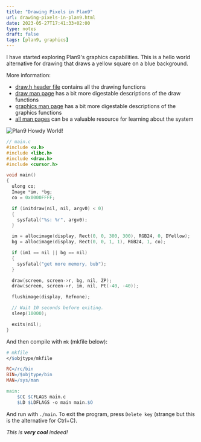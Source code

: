 ```yaml
---
title: "Drawing Pixels in Plan9"
url: drawing-pixels-in-plan9.html
date: 2023-05-27T17:41:33+02:00
type: notes
draft: false
tags: [plan9, graphics]
---
```


I have started exploring Plan9's graphics capabilities. This is a hello world
alternative for drawing that draws a yellow square on a blue background.

More information:

- [draw.h header file](https://github.com/0intro/plan9/blob/main/sys/include/draw.h)
  contains all the drawing functions
- [draw man page](https://9fans.github.io/plan9port/man/man3/draw.html)
  has a bit more digestable descriptions of the draw functions
- [graphics man page](https://9fans.github.io/plan9port/man/man3/graphics.html)
  has a bit more digestable descriptions of the graphics functions
- [all man pages](https://9fans.github.io/plan9port/man/man3/)
  can be a valuable resource for learning about the system

![Plan9 Howdy World!](/notes/plan9-pixels.png)

```c
// main.c
#include <u.h>
#include <libc.h>
#include <draw.h>
#include <cursor.h>

void main()
{
  ulong co;
  Image *im, *bg;
  co = 0x0000FFFF;

  if (initdraw(nil, nil, argv0) < 0)
  {
    sysfatal("%s: %r", argv0);
  }

  im = allocimage(display, Rect(0, 0, 300, 300), RGB24, 0, DYellow);
  bg = allocimage(display, Rect(0, 0, 1, 1), RGB24, 1, co);

  if (im1 == nil || bg == nil)
  {
    sysfatal("get more memory, bub");
  }

  draw(screen, screen->r, bg, nil, ZP);
  draw(screen, screen->r, im, nil, Pt(-40, -40));

  flushimage(display, Refnone);

  // Wait 10 seconds before exiting.
  sleep(10000);

  exits(nil);
}
```

And then compile with `mk` (mkfile below):

```makefile
# mkfile
</$objtype/mkfile

RC=/rc/bin
BIN=/$objtype/bin
MAN=/sys/man

main:
	$CC $CFLAGS main.c
	$LD $LDFLAGS -o main main.$O
```

And run with `./main`. To exit the program, press `Delete key` (strange but this
is the alternative for Ctrl+C).

*This is **very cool** indeed!*
